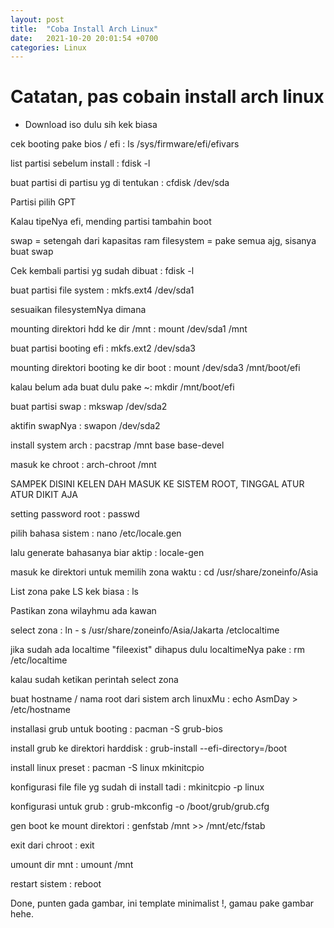 ```yaml
---
layout: post
title:  "Coba Install Arch Linux"
date:   2021-10-20 20:01:54 +0700
categories: Linux
---
```


# Catatan, pas cobain install arch linux

- Download iso dulu sih kek biasa

cek booting pake bios / efi
: ls /sys/firmware/efi/efivars

list partisi sebelum install
: fdisk -l

buat partisi di partisu yg di tentukan
: cfdisk /dev/sda

Partisi pilih GPT

Kalau tipeNya efi, mending partisi tambahin boot

swap = setengah dari kapasitas ram
filesystem = pake semua ajg, sisanya buat swap

Cek kembali partisi yg sudah dibuat
: fdisk -l

buat partisi file system
: mkfs.ext4 /dev/sda1

sesuaikan filesystemNya dimana

mounting direktori hdd ke dir /mnt
: mount /dev/sda1  /mnt

buat partisi booting efi
: mkfs.ext2 /dev/sda3

mounting direktori booting ke dir boot
: mount /dev/sda3 /mnt/boot/efi

kalau belum ada buat dulu pake ~: mkdir /mnt/boot/efi

buat partisi swap
: mkswap /dev/sda2

aktifin swapNya
: swapon /dev/sda2

install system arch
: pacstrap /mnt base base-devel

masuk ke chroot
: arch-chroot /mnt


SAMPEK DISINI KELEN DAH MASUK KE SISTEM ROOT, TINGGAL ATUR ATUR DIKIT AJA

setting password root
: passwd

pilih bahasa sistem
: nano /etc/locale.gen

lalu generate bahasanya biar aktip
: locale-gen

masuk ke direktori untuk memilih zona waktu
: cd /usr/share/zoneinfo/Asia

List zona pake LS kek biasa
: ls

Pastikan zona wilayhmu ada kawan

select zona
: ln - s /usr/share/zoneinfo/Asia/Jakarta /etclocaltime


jika sudah ada localtime "fileexist" dihapus dulu localtimeNya pake : rm /etc/localtime

kalau sudah ketikan perintah select zona

buat hostname / nama root dari sistem arch linuxMu
: echo AsmDay > /etc/hostname

installasi grub untuk booting
: pacman -S grub-bios

install grub ke direktori harddisk
: grub-install --efi-directory=/boot

install linux preset
: pacman -S linux mkinitcpio

konfigurasi file file yg sudah di install tadi
: mkinitcpio -p linux

konfigurasi untuk grub
: grub-mkconfig -o /boot/grub/grub.cfg

gen boot ke mount direktori
: genfstab /mnt >> /mnt/etc/fstab

exit dari chroot
: exit

umount dir mnt
: umount /mnt

restart sistem
: reboot


Done, punten gada gambar, ini template minimalist !, gamau pake gambar hehe.
